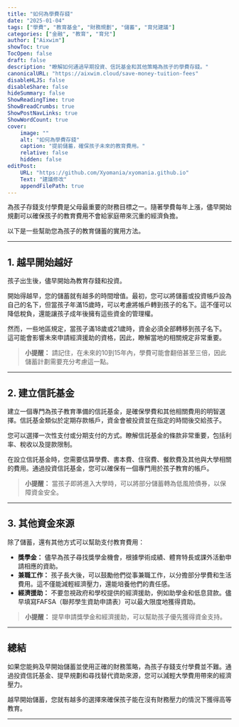 ```yaml
---
title: "如何為學費存錢"
date: "2025-01-04"
tags: ["學費", "教育基金", "財務規劃", "儲蓄", "育兒建議"]
categories: ["金融", "教育", "育兒"]
author: ["Aixwim"]
showToc: true
TocOpen: false
draft: false
description: "瞭解如何通過早期投資、信託基金和其他策略為孩子的學費存錢。"
canonicalURL: "https://aixwim.cloud/save-money-tuition-fees"
disableHLJS: false
disableShare: false
hideSummary: false
ShowReadingTime: true
ShowBreadCrumbs: true
ShowPostNavLinks: true
ShowWordCount: true
cover:
    image: ""
    alt: "如何為學費存錢"
    caption: "提前儲蓄，確保孩子未來的教育費用。"
    relative: false
    hidden: false
editPost:
    URL: "https://github.com/Xyomania/xyomania.github.io"
    Text: "建議修改"
    appendFilePath: true
---
```


為孩子存錢支付學費是父母最重要的財務目標之一。隨著學費每年上漲，儘早開始規劃可以確保孩子的教育費用不會給家庭帶來沉重的經濟負擔。

以下是一些幫助您為孩子的教育儲蓄的實用方法。

---

## 1. **越早開始越好**

孩子出生後，儘早開始為教育存錢和投資。

開始得越早，您的儲蓄就有越多的時間增值。最初，您可以將儲蓄或投資帳戶設為自己的名下，但當孩子年滿15歲時，可以考慮將帳戶轉到孩子的名下。這不僅可以降低稅負，還能讓孩子成年後擁有這些資金的管理權。

然而，一些地區規定，當孩子滿18歲或21歲時，資金必須全部轉移到孩子名下。這可能會影響未來申請經濟援助的資格，因此，瞭解當地的相關規定非常重要。

> **小提醒：** 請記住，在未來的10到15年內，學費可能會翻倍甚至三倍，因此儲蓄計劃需要充分考慮這一點。

---

## 2. **建立信託基金**

建立一個專門為孩子教育準備的信託基金，是確保學費和其他相關費用的明智選擇。信託基金類似於定期存款帳戶，資金會被投資並在指定的時間後交給孩子。

您可以選擇一次性支付或分期支付的方式。瞭解信託基金的條款非常重要，包括利率、稅收以及提款限制。

在設立信託基金時，您需要估算學費、書本費、住宿費、餐飲費及其他與大學相關的費用。通過投資信託基金，您可以確保有一個專門用於孩子教育的帳戶。

> **小提醒：** 當孩子即將進入大學時，可以將部分儲蓄轉為低風險債券，以保障資金安全。

---

## 3. **其他資金來源**

除了儲蓄，還有其他方式可以幫助支付教育費用：

- **獎學金：** 儘早為孩子尋找獎學金機會，根據學術成績、體育特長或課外活動申請相應的資助。
- **兼職工作：** 孩子長大後，可以鼓勵他們從事兼職工作，以分擔部分學費和生活費用。這不僅能減輕經濟壓力，還能培養他們的責任感。
- **經濟援助：** 不要忽視政府和學校提供的經濟援助，例如助學金和低息貸款。儘早填寫FAFSA（聯邦學生資助申請表）可以最大限度地獲得資助。

> **小提醒：** 提早申請獎學金和經濟援助，可以幫助孩子優先獲得資金支持。

---

## 總結

如果您能夠及早開始儲蓄並使用正確的財務策略，為孩子存錢支付學費並不難。通過投資信託基金、提早規劃和尋找替代資助來源，您可以減輕大學費用帶來的經濟壓力。

越早開始儲蓄，您就有越多的選擇來確保孩子能在沒有財務壓力的情況下獲得高等教育。

---
